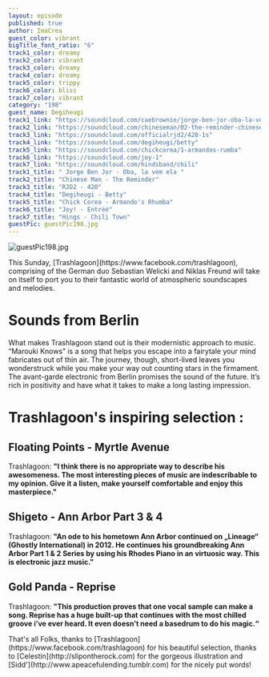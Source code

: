 ```yaml
---
layout: episode
published: true
author: ImaCrea
guest_color: vibrant
bigTitle_font_ratio: "6"
track1_color: dreamy
track2_color: vibrant
track3_color: dreamy
track4_color: dreamy
track5_color: trippy
track6_color: bliss
track7_color: vibrant
category: "198"
guest_name: Degiheugi
track1_link: "https://soundcloud.com/caebrownie/jorge-ben-jor-oba-la-vem-ela"
track2_link: "https://soundcloud.com/chineseman/02-the-reminder-chinese-man"
track3_link: "https://soundcloud.com/officialrjd2/420-1s"
track4_link: "https://soundcloud.com/degiheugi/betty"
track5_link: "https://soundcloud.com/chickcorea/1-armandos-rumba"
track6_link: "https://soundcloud.com/joy-1"
track7_link: "https://soundcloud.com/hindsband/chili"
track1_title: " Jorge Ben Jor - Oba, la vem ela "
track2_title: "Chinese Man - The Reminder"
track3_title: "RJD2 - 420"
track4_title: "Degiheugi - Betty"
track5_title: "Chick Corea - Armando's Rhumba"
track6_title: "Joy! - Entréé"
track7_title: "Hings - Chili Town"
guestPic: guestPic198.jpg
---
```


![guestPic198.jpg]({{site.baseurl}}/img/guestPic198.jpg)


<p id="introduction">This Sunday, [Trashlagoon](https://www.facebook.com/trashlagoon), comprising of the German duo Sebastian Welicki and Niklas Freund will take on itself to port you to their fantastic world of atmospheric soundscapes and melodies.</p>

# Sounds from Berlin

What makes Trashlagoon stand out is their modernistic approach to music. “Marouki Knows” is a song that helps you escape into a fairytale your mind fabricates out of thin air. The journey, though, short-lived leaves you wonderstruck while you make your way out counting stars in the firmament. The avant-garde electronic from Berlin promises the sound of the future. It’s rich in positivity and have what it takes to make a long lasting impression.

# Trashlagoon's inspiring selection :
 
## Floating Points - Myrtle Avenue
Trashlagoon: **"**I think there is no appropriate way to describe his awesomeness. The most interesting pieces of music are indescribable to my opinion. Give it a listen, make yourself comfortable and enjoy this
masterpiece.**"**

## Shigeto - Ann Arbor Part 3 & 4
Trashlagoon: **"**An ode to his hometown Ann Arbor continued on „Lineage“ (Ghostly International) in 2012. He continues his groundbreaking Ann Arbor Part 1 & 2 Series by using his Rhodes Piano in an virtuosic
way. This is electronic jazz music.**"**

## Gold Panda - Reprise
Trashlagoon: **"**This production proves that one vocal sample can make a song. Reprise has a huge built-up that continues with the most chilled groove i’ve ever heard. It even doesn’t need a basedrum to do his magic.**“**
 
<p id="outroduction">
That's all Folks, thanks to [Trashlagoon](https://www.facebook.com/trashlagoon) for his beautiful selection, thanks to [Celestin](http://slipontherock.com) for the gorgeous illustration and [Sidd'](http://www.apeacefulending.tumblr.com) for the nicely put words!</p>
